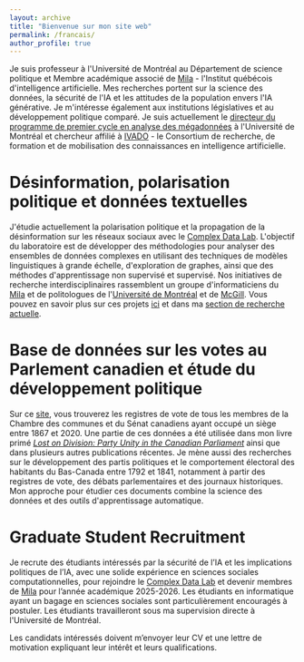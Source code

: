 ```yaml
---
layout: archive
title: "Bienvenue sur mon site web"
permalink: /francais/
author_profile: true
---
```


Je suis professeur à l'Université de Montréal au Département de science politique et Membre académique associé de [Mila](https://mila.quebec/fr) - l'Institut québécois d'intelligence artificielle. Mes recherches portent sur la science des données, la sécurité de l'IA et les attitudes de la population envers l'IA générative. Je m'intéresse également aux institutions législatives et au développement politique comparé. Je suis actuellement le [directeur du programme de premier cycle en analyse des mégadonnées](https://admission.umontreal.ca/programmes/microprogramme-de-1er-cycle-en-analyse-des-megadonnees-en-sciences-humaines-et-sociales/) à l'Université de Montréal et chercheur affilié à [IVADO](https://ivado.ca) - le Consortium de recherche, de formation et de mobilisation des connaissances en intelligence artificielle. 

Désinformation, polarisation politique et données textuelles
======
J'étudie actuellement la polarisation politique et la propagation de la désinformation sur les réseaux sociaux avec le [Complex Data Lab](https://complexdatalabmcgill.github.io). L'objectif du laboratoire est de développer des méthodologies pour analyser des ensembles de données complexes en utilisant des techniques de modèles linguistiques à grande échelle, d'exploration de graphes, ainsi que des méthodes d'apprentissage non supervisé et supervisé. Nos initiatives de recherche interdisciplinaires rassemblent un groupe d'informaticiens du [Mila](https://mila.quebec/fr/) et de politologues de l'[Université de Montréal](https://pol.umontreal.ca/accueil/) et de [McGill](https://www.mcgill.ca/politicalscience/). Vous pouvez en savoir plus sur ces projets [ici](https://politicalpolarization.github.io) et dans ma [section de recherche actuelle](https://jf-godbout.github.io/publications/).

Base de données sur les votes au Parlement canadien et étude du développement politique
======
Sur ce [site](https://jf-godbout.github.io/data/), vous trouverez les registres de vote de tous les membres de la Chambre des communes et du Sénat canadiens ayant occupé un siège entre 1867 et 2020. Une partie de ces données a été utilisée dans mon livre primé [*Lost on Division: Party Unity in the Canadian Parliament*](https://utorontopress.com/9781487524753/lost-on-division/) ainsi que dans plusieurs autres publications récentes. Je mène aussi des recherches sur le développement des partis politiques et le comportement électoral des habitants du Bas-Canada entre 1792 et 1841, notamment à partir des registres de vote, des débats parlementaires et des journaux historiques. Mon approche pour étudier ces documents combine la science des données et des outils d'apprentissage automatique.

Graduate Student Recruitment 
======
Je recrute des étudiants intéressés par la sécurité de l’IA et les implications politiques de l’IA, avec une solide expérience en sciences sociales computationnelles, pour rejoindre le [Complex Data Lab](https://complexdatalabmcgill.github.io) et devenir membres de [Mila](https://mila.quebec/fr/) pour l’année académique 2025-2026. Les étudiants en informatique ayant un bagage en sciences sociales sont particulièrement encouragés à postuler. Les étudiants travailleront sous ma supervision directe à l'Université de Montréal.  

Les candidats intéressés doivent m’envoyer leur CV et une lettre de motivation expliquant leur intérêt et leurs qualifications.
